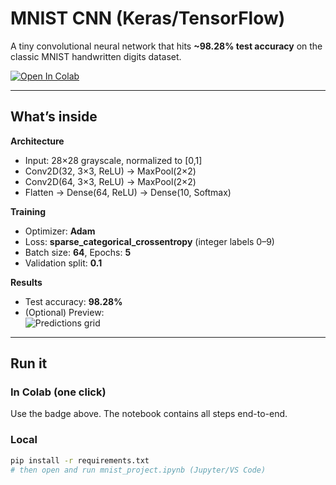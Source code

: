 # MNIST CNN (Keras/TensorFlow)

A tiny convolutional neural network that hits **~98.28% test accuracy** on the classic MNIST handwritten digits dataset.

[![Open In Colab](https://colab.research.google.com/assets/colab-badge.svg)](https://colab.research.google.com/github/KirilShy/AI-ML/blob/main/mnist_project.ipynb)

---

## What’s inside

**Architecture**
- Input: 28×28 grayscale, normalized to [0,1]
- Conv2D(32, 3×3, ReLU) → MaxPool(2×2)  
- Conv2D(64, 3×3, ReLU) → MaxPool(2×2)  
- Flatten → Dense(64, ReLU) → Dense(10, Softmax)

**Training**
- Optimizer: **Adam**
- Loss: **sparse_categorical_crossentropy** (integer labels 0–9)
- Batch size: **64**, Epochs: **5**
- Validation split: **0.1**

**Results**
- Test accuracy: **98.28%**
- (Optional) Preview:  
  ![Predictions grid](images/pred_grid.png)

---

## Run it

### In Colab (one click)
Use the badge above. The notebook contains all steps end-to-end.

### Local
```bash
pip install -r requirements.txt
# then open and run mnist_project.ipynb (Jupyter/VS Code)
